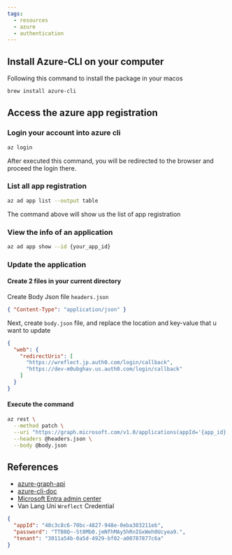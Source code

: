 ```yaml
---
tags:
  - resources
  - azure
  - authentication
---
```

## Install Azure-CLI on your computer

Following this command to install the package in your macos

```bash
brew install azure-cli
```

## Access the azure app registration

### Login your account into azure cli

```bash
az login
```

After executed this command, you will be redirected to the browser and proceed the login there.
### List all app registration

```bash
az ad app list --output table
```

The command above will show us the list of app registration

### View the info of an application

```bash
az ad app show --id {your_app_id}
```

### Update the application

#### Create 2 files in your current directory

Create Body Json file `headers.json`

```json
{ "Content-Type": "application/json" }
```

Next, create `body.json` file, and replace the location and key-value that u want to update

```json
{
  "web": {
    "redirectUris": [
      "https://wreflect.jp.auth0.com/login/callback",
      "https://dev-m0ubghav.us.auth0.com/login/callback"
    ]
  }
}
```

#### Execute the command

```bash
az rest \
  --method patch \
  --uri "https://graph.microsoft.com/v1.0/applications(appId='{app_id}')" \
  --headers @headers.json \
  --body @body.json
```


## References

- [azure-graph-api](https://learn.microsoft.com/en-us/graph/api/application-update?view=graph-rest-1.0&tabs=http)
- [azure-cli-doc](https://learn.microsoft.com/en-us/cli/azure/microsoft-graph-migration#known-issues)
- [Microsoft Entra admin center](https://entra.microsoft.com/#home)
- Van Lang Uni `Wreflect` Credential  

```json
{
  "appId": "40c3c8c6-70bc-4827-948e-0eba303211eb",
  "password": "TTB8Q~-St8Mb0.jmNfhMAy5hRnIGxWeh0Ucyea9.",
  "tenant": "3011a54b-0a5d-4929-bf02-a00787877c6a"
}
```
